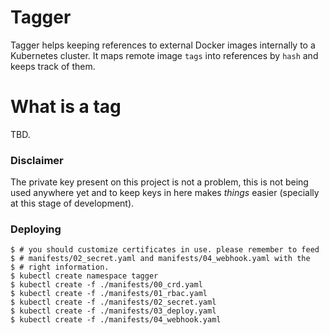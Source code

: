 # Tagger

Tagger helps keeping references to external Docker images internally  to a Kubernetes cluster. It
maps remote image `tags` into references by `hash` and keeps track of them.

# What is a tag

TBD.

### Disclaimer

The private key present on this project is not a problem, this is not being used anywhere yet and
to keep keys in here makes *things* easier (specially at this stage of development).

### Deploying

```
$ # you should customize certificates in use. please remember to feed
$ # manifests/02_secret.yaml and manifests/04_webhook.yaml with the
$ # right information.
$ kubectl create namespace tagger
$ kubectl create -f ./manifests/00_crd.yaml
$ kubectl create -f ./manifests/01_rbac.yaml
$ kubectl create -f ./manifests/02_secret.yaml
$ kubectl create -f ./manifests/03_deploy.yaml
$ kubectl create -f ./manifests/04_webhook.yaml
```
